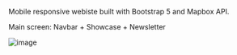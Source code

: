 Mobile responsive webiste built with Bootstrap 5 and Mapbox API.

Main screen: Navbar + Showcase + Newsletter

![image](https://user-images.githubusercontent.com/42185328/129159668-02cb2a2e-6f31-434c-b14e-9dd18df78803.png)







